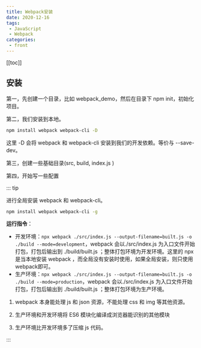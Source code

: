 ```yaml
---
title: Webpack安装
date: 2020-12-16
tags:
 - JavaScript
 - Webpack
categories:
 - front
---
```


[[toc]]

## **安装**

第一，先创建一个目录，比如 webpack_demo，然后在目录下 npm init，初始化项目。

第二，我们安装到本地。

```sh
npm install webpack webpack-cli -D
```

这里 -D 会将 webpack 和 webpack-cli 安装到我们的开发依赖。等价与 --save-dev。

第三，创建一些基础目录(src,  build, index.js )

第四，开始写一些配置

::: tip

进行全局安装 webpack 和 webpack-cli。

```sh
npm install webpack webpack-cli -g
```

**运行指令**：

- 开发环境：`npx webpack ./src/index.js --output-filename=built.js -o ./build --mode=development`，webpack 会以./src/index.js 为入口文件开始打包，打包后输出到 ./build/built.js ；整体打包环境为开发环境。这里的 npx 是当本地安装 webpack ，而全局没有安装时使用，如果全局安装，则只使用 webpack即可。
- 生产环境：`npx webpack ./src/index.js --output-filename=built.js -o ./build --mode=production`，webpack 会以./src/index.js 为入口文件开始打包，打包后输出到 ./build/built.js ；整体打包环境为生产环境。



1. webpack 本身能处理 js 和 json 资源，不能处理 css 和 img 等其他资源。

2. 生产环境和开发环境将 ES6 模块化编译成浏览器能识别的其他模块
3. 生产环境比开发环境多了压缩 js 代码。

:::

